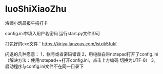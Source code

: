 # luoShiXiaoZhu
洛师小筑晨报午报打卡

config.ini中填入用户名密码
运行start.py文件即可

打包好的exe文件：https://kiriya.lanzous.com/istxik5fukf

闪退的几种愿意：
    1，帐号或者密码错误
    2，用电脑自带notepad打开了config.ini（解决方法：使用notepad++打开config.ini，点击上方编码 切换为UTF-8）
    3，启动程序与config.ini文件不在同一目录下

   
